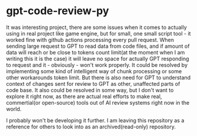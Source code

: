 # gpt-code-review-py
It was interesting project, there are some issues when it comes to actually using in real project like game engine, but for small, one small script tool - it worked fine with github actions processing every pull request. 
When sending large request to GPT to read data from code files, and if amount of data will reach or be close to tokens count limit(at the moment when I am writing this it is the case) it will leave no space for actually GPT responding to request and it - obviously - won't work properly. It could be resolved by implementing some kind of intelligent way of chunk processing or some other workarounds token limit.
But there is also need for GPT to understand context of changes sent for review to GPT as other, unaffected parts of code base.
It also could be resolved in some way, but I don't want to explore it right now, as there are actual real efforts to make real, commertial(or open-source) tools out of AI review systems right now in the world.

I probably won't be developing it further. I am leaving this repository as a reference for others to look into as an archived(read-only) repository.
